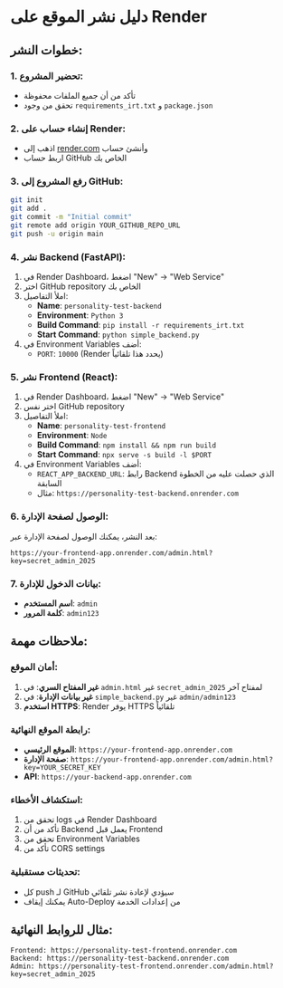 # دليل نشر الموقع على Render

## خطوات النشر:

### 1. تحضير المشروع:
- تأكد من أن جميع الملفات محفوظة
- تحقق من وجود `requirements_irt.txt` و `package.json`

### 2. إنشاء حساب على Render:
- اذهب إلى [render.com](https://render.com) وأنشئ حساب
- اربط حساب GitHub الخاص بك

### 3. رفع المشروع إلى GitHub:
```bash
git init
git add .
git commit -m "Initial commit"
git remote add origin YOUR_GITHUB_REPO_URL
git push -u origin main
```

### 4. نشر Backend (FastAPI):
1. في Render Dashboard، اضغط "New" → "Web Service"
2. اختر GitHub repository الخاص بك
3. املأ التفاصيل:
   - **Name**: `personality-test-backend`
   - **Environment**: `Python 3`
   - **Build Command**: `pip install -r requirements_irt.txt`
   - **Start Command**: `python simple_backend.py`
4. في Environment Variables أضف:
   - `PORT`: `10000` (Render يحدد هذا تلقائياً)

### 5. نشر Frontend (React):
1. في Render Dashboard، اضغط "New" → "Web Service"
2. اختر نفس GitHub repository
3. املأ التفاصيل:
   - **Name**: `personality-test-frontend`
   - **Environment**: `Node`
   - **Build Command**: `npm install && npm run build`
   - **Start Command**: `npx serve -s build -l $PORT`
4. في Environment Variables أضف:
   - `REACT_APP_BACKEND_URL`: رابط Backend الذي حصلت عليه من الخطوة السابقة
   - مثال: `https://personality-test-backend.onrender.com`

### 6. الوصول لصفحة الإدارة:
بعد النشر، يمكنك الوصول لصفحة الإدارة عبر:
```
https://your-frontend-app.onrender.com/admin.html?key=secret_admin_2025
```

### 7. بيانات الدخول للإدارة:
- **اسم المستخدم**: `admin`
- **كلمة المرور**: `admin123`

## ملاحظات مهمة:

### أمان الموقع:
1. **غير المفتاح السري**: في `admin.html` غير `secret_admin_2025` لمفتاح آخر
2. **غير بيانات الإدارة**: في `simple_backend.py` غير `admin/admin123`
3. **استخدم HTTPS**: Render يوفر HTTPS تلقائياً

### رابطة الموقع النهائية:
- **الموقع الرئيسي**: `https://your-frontend-app.onrender.com`
- **صفحة الإدارة**: `https://your-frontend-app.onrender.com/admin.html?key=YOUR_SECRET_KEY`
- **API**: `https://your-backend-app.onrender.com`

### استكشاف الأخطاء:
1. تحقق من logs في Render Dashboard
2. تأكد من أن Backend يعمل قبل Frontend
3. تحقق من Environment Variables
4. تأكد من CORS settings

### تحديثات مستقبلية:
- كل push لـ GitHub سيؤدي لإعادة نشر تلقائي
- يمكنك إيقاف Auto-Deploy من إعدادات الخدمة

## مثال للروابط النهائية:
```
Frontend: https://personality-test-frontend.onrender.com
Backend: https://personality-test-backend.onrender.com
Admin: https://personality-test-frontend.onrender.com/admin.html?key=secret_admin_2025
```
